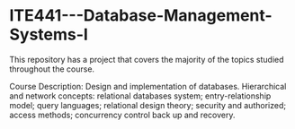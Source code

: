 # ITE441---Database-Management-Systems-I

This repository has a project that covers the majority of the topics studied throughout the course.

Course Description: Design and implementation of databases. Hierarchical and network concepts: relational databases system; entry-relationship model; query languages; relational design theory; security and authorized; access methods; concurrency control back up and recovery.
